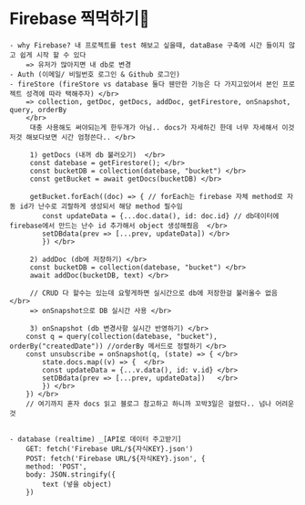 # Firebase 찍먹하기🍜

    - why Firebase? 내 프로젝트를 test 해보고 싶을때, dataBase 구축에 시간 들이지 않고 쉽게 시작 할 수 있다 
        => 유저가 많아지면 내 db로 변경
    - Auth (이메일/ 비밀번호 로그인 & Github 로그인)
    - fireStore (fireStore vs database 둘다 웬만한 기능은 다 가지고있어서 본인 프로젝트 성격에 따라 택해주자) </br>
        => collection, getDoc, getDocs, addDoc, getFirestore, onSnapshot, query, orderBy 
        </br>
         대충 사용해도 써야되는게 한두개가 아님.. docs가 자세하긴 한데 너무 자세해서 이것저것 해보다보면 시간 엄청쓴다.. </br>
         
         1) getDocs (내꺼 db 불러오기)  </br>
         const datebase = getFirestore(); </br>
         const bucketDB = collection(datebase, "bucket") </br>
         const getBucket = await getDocs(bucketDB) </br>

         getBucket.forEach((doc) => { // forEach는 firebase 자체 method로 자동 id가 난수로 괴랄하게 생성되서 해당 method 필수임
            const updateData = {...doc.data(), id: doc.id} // db데이터에 firebase에서 만드는 난수 id 추가해서 object 생성해줬음  </br>
            setDBdata(prev => [...prev, updateData]) </br>
            }) </br>
         
         2) addDoc (db에 저장하기) </br>
         const bucketDB = collection(datebase, "bucket") </br>
         await addDoc(bucketDB, text) </br>

         // CRUD 다 할수는 있는데 요렇게하면 실시간으로 db에 저장한걸 불러올수 없음  </br>
         => onSnapshot으로 DB 실시간 사용 </br>

         3) onSnapshot (db 변경사항 실시간 반영하기) </br>
        const q = query(collection(datebase, "bucket"), orderBy("createdDate")) //orderBy 메서드로 정렬하기 </br>
        const unsubscribe = onSnapshot(q, (state) => { </br>
            state.docs.map((v) => {  </br>
            const updateData = {...v.data(), id: v.id} </br>
            setDBdata(prev => [...prev, updateData])   </br>
            }) </br>
        }) </br>
        // 여기까지 혼자 docs 읽고 블로그 참고하고 하니까 꼬박3일은 걸렸다.. 넘나 어려운것
    

    - database (realtime) _[API로 데이터 주고받기]
        GET: fetch('Firebase URL/${자식KEY}.json')
        POST: fetch('Firebase URL/${자식KEY}.json', {
        method: 'POST',
        body: JSON.stringify({
            text (넣을 object)
        })
    
